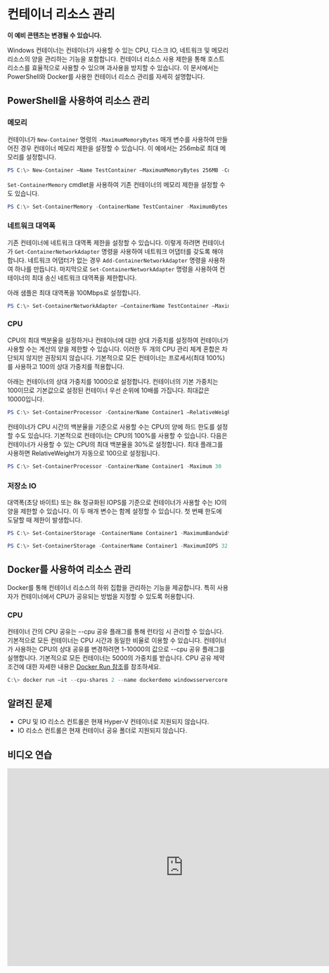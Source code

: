# 컨테이너 리소스 관리

**이 예비 콘텐츠는 변경될 수 있습니다.**

Windows 컨테이너는 컨테이너가 사용할 수 있는 CPU, 디스크 IO, 네트워크 및 메모리 리소스의 양을 관리하는 기능을 포함합니다. 컨테이너 리소스 사용 제한을 통해 호스트 리소스를 효율적으로 사용할 수 있으며 과사용을 방지할 수 있습니다. 이 문서에서는 PowerShell와 Docker를 사용한 컨테이너 리소스 관리를 자세히 설명합니다.

## PowerShell을 사용하여 리소스 관리

### 메모리

컨테이너가 `New-Container` 명령의 `-MaximumMemoryBytes` 매개 변수를 사용하여 만들어진 경우 컨테이너 메모리 제한을 설정할 수 있습니다. 이 예에서는 256mb로 최대 메모리를 설정합니다.

```powershell
PS C:\> New-Container –Name TestContainer –MaximumMemoryBytes 256MB -ContainerimageName WindowsServerCore
```
`Set-ContainerMemory` cmdlet을 사용하여 기존 컨테이너의 메모리 제한을 설정할 수도 있습니다.

```powershell
PS C:\> Set-ContainerMemory -ContainerName TestContainer -MaximumBytes 256mb
```

### 네트워크 대역폭

기존 컨테이너에 네트워크 대역폭 제한을 설정할 수 있습니다. 이렇게 하려면 컨테이너가 `Get-ContainerNetworkAdapter` 명령을 사용하여 네트워크 어댑터를 갖도록 해야 합니다. 네트워크 어댑터가 없는 경우 `Add-ContainerNetworkAdapter` 명령을 사용하여 하나를 만듭니다. 마지막으로 `Set-ContainerNetworkAdapter` 명령을 사용하여 컨테이너의 최대 송신 네트워크 대역폭을 제한합니다.

아래 샘플은 최대 대역폭을 100Mbps로 설정합니다.

```powershell
PS C:\> Set-ContainerNetworkAdapter –ContainerName TestContainer –MaximumBandwidth 100000000
```

### CPU

CPU의 최대 백분율을 설정하거나 컨테이너에 대한 상대 가중치를 설정하여 컨테이너가 사용할 수는 계산의 양을 제한할 수 있습니다. 이러한 두 개의 CPU 관리 체계 혼합은 차단되지 않지만 권장되지 않습니다. 기본적으로 모든 컨테이너는 프로세서(최대 100%)를 사용하고 100의 상대 가중치를 적용합니다.

아래는 컨테이너의 상대 가중치를 1000으로 설정합니다. 컨테이너의 기본 가중치는 100이므로 기본값으로 설정된 컨테이너 우선 순위에 10배를 가집니다. 최대값은 10000입니다.

```powershell
PS C:\> Set-ContainerProcessor -ContainerName Container1 –RelativeWeight 10000
```

컨테이너가 CPU 시간의 백분율을 기준으로 사용할 수는 CPU의 양에 하드 한도를 설정할 수도 있습니다. 기본적으로 컨테이너는 CPU의 100%를 사용할 수 있습니다. 다음은 컨테이너가 사용할 수 있는 CPU의 최대 백분율을 30%로 설정합니다. 최대 플래그를 사용하면 RelativeWeight가 자동으로 100으로 설정됩니다.

```powershell
PS C:\> Set-ContainerProcessor -ContainerName Container1 -Maximum 30
```

### 저장소 IO

대역폭(초당 바이트) 또는 8k 정규화된 IOPS를 기준으로 컨테이너가 사용할 수는 IO의 양을 제한할 수 있습니다. 이 두 매개 변수는 함께 설정할 수 있습니다. 첫 번째 한도에 도달할 때 제한이 발생합니다.

```powershell
PS C:\> Set-ContainerStorage -ContainerName Container1 -MaximumBandwidth 1000000
```
```powershell
PS C:\> Set-ContainerStorage -ContainerName Container1 -MaximumIOPS 32
```

## Docker를 사용하여 리소스 관리

Docker를 통해 컨테이너 리소스의 하위 집합을 관리하는 기능을 제공합니다. 특히 사용자가 컨테이너에서 CPU가 공유되는 방법을 지정할 수 있도록 허용합니다.

### CPU

컨테이너 간의 CPU 공유는 --cpu 공유 플래그를 통해 런타임 시 관리할 수 있습니다. 기본적으로 모든 컨테이너는 CPU 시간과 동일한 비율로 이용할 수 있습니다. 컨테이너가 사용하는 CPU의 상대 공유를 변경하려면 1-10000의 값으로 --cpu 공유 플래그를 실행합니다. 기본적으로 모든 컨테이너는 5000의 가중치를 받습니다. CPU 공유 제약 조건에 대한 자세한 내용은 [Docker Run 참조](https://docs.docker.com/engine/reference/run/#cpu-share-constraint)를 참조하세요.

```powershell 
C:\> docker run –it --cpu-shares 2 --name dockerdemo windowsservercore cmd
```

## 알려진 문제

- CPU 및 IO 리소스 컨트롤은 현재 Hyper-V 컨테이너로 지원되지 않습니다.
- IO 리소스 컨트롤은 현재 컨테이너 공유 폴더로 지원되지 않습니다.

## 비디오 연습

<iframe src="https://channel9.msdn.com/Blogs/containers/Container-Fundamentals--Part-4-Resource-Management/player#ccLang=ko" width="800" height="450"  allowFullScreen="true" frameBorder="0" scrolling="no"></iframe>





<!--HONumber=Feb16_HO1-->
